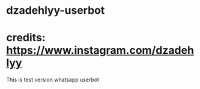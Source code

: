 # dzadehlyy-userbot
# credits: https://www.instagram.com/dzadehlyy

This is test version whatsapp userbot
